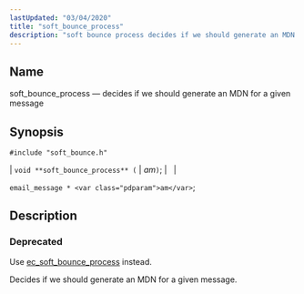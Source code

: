 ```yaml
---
lastUpdated: "03/04/2020"
title: "soft_bounce_process"
description: "soft bounce process decides if we should generate an MDN for a given message void soft bounce process am email message am Use ec soft bounce process instead Decides if we should generate an MDN for a given message..."
---
```


<a name="apis.soft_bounce_process"></a> 
## Name

soft_bounce_process — decides if we should generate an MDN for a given message

## Synopsis

`#include "soft_bounce.h"`

| `void **soft_bounce_process** (` | <var class="pdparam">am</var>`)`; |   |

`email_message * <var class="pdparam">am</var>`;<a name="idp48007296"></a> 
## Description

### Deprecated

Use [ec_soft_bounce_process](/momentum/3/3-api/apis-ec-soft-bounce-process) instead.

Decides if we should generate an MDN for a given message.